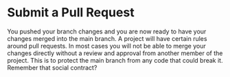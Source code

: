# Submit a Pull Request

You pushed your branch changes and you are now ready to have your changes merged into the main branch.  A project will have certain rules around pull requests. In most cases you will not be able to merge your changes directly without a review and approval from another member of the project. This is to protect the main branch from any code that could break it. Remember that social contract? 
